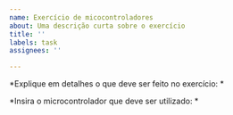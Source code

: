 ```yaml
---
name: Exercício de micocontroladores
about: Uma descrição curta sobre o exercício
title: ''
labels: task
assignees: ''

---
```


*Explique em detalhes o que deve ser feito no exercício: *

*Insira o microcontrolador que deve ser utilizado: *
